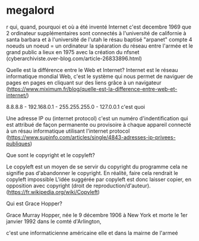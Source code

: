 # megalord
r qui, quand, pourquoi et où a été inventé Internet
c'est decembre 1969 que 2 ordinateur supplémentaires sont connectés à l'université de californie à santa barbara et à l'université de l'utah 
le résau baptisé "arpanet" compte 4 noeuds 
un noeud = un ordinateur
la spéaration du réseau entre l'armée et le grand public a lieux en 1975 avec la création du nfsnet (cyberarchiviste.over-blog.com/article-26833896.html)


Quelle est la différence entre le Web et Internet?
Internet est le réseau informatique mondial
Web, c'est le système qui nous permet de naviguer de pages en pages en cliquant sur des liens grâce à un navigateur
(https://www.miximum.fr/blog/quelle-est-la-difference-entre-web-et-internet/)

8.8.8.8 - 192.168.0.1 - 255.255.255.0 - 127.0.0.1 c'est quoi 

Une adresse IP  ou (internet protocol) c'est un numéro d'indentification qui est attribué de façon permanente ou provisoire à chaque appareil connecté à un résau informatique utilisant l'internet protocol 
(https://www.supinfo.com/articles/single/4843-adresses-ip-privees-publiques)

Que sont le copyright et le copyleft?

Le copyleft est un moyen de se servir du copyright du programme cela ne signifie pas d'abandonner le copyright. En réalité, faire cela rendrait le copyleft impossible  L'idée suggérée par copyleft est donc laisser copier, en opposition avec copyright (droit de reproduction/d'auteur).
(https://fr.wikipedia.org/wiki/Copyleft)

 Qui est Grace Hopper?

Grace Murray Hopper, née le 9 décembre 1906 à New York et morte le 1er janvier 1992 dans le comté d'Arlington, 

c'est une informaticienne américaine elle et dans la mairne de l'armeé 

